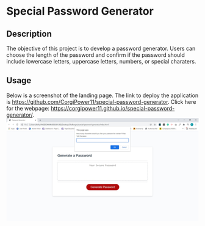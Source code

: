 # Special Password Generator

## Description
The objective of this project is to develop a password generator. Users can choose the length of the password and confirm if the password should include lowercase letters, uppercase letters, numbers, or special charaters.

## Usage
Below is a screenshot of the landing page. The link to deploy the application is https://github.com/CorgiPower11/special-password-generator. Click here for the webpage: https://corgipower11.github.io/special-password-generator/.
    ![Landing Page Screenshot](assets\images\Landing-pages-screenshot.jpg)